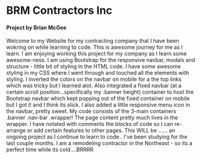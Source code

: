 <h1>BRM Contractors Inc</h1>
<h4>Project by Brian McGee</h4>
<p>Welcome to my Website for my contracting company that I have been wokring on while learning to code. This is awesome journey for me as I learn. I am enjoying working this project for my company as I learn some awesome-ness. I am using Bootstrap for the responsive navbar, modals and structure - little bit of styling in the HTML code. I have some awesome styling in my CSS where I went through and touched all the elements with styling. I inverted the colors on the navbar on mobile for a the top links which was tricky but I learned alot. Also integrated a fixed navbar (at a certain scroll position...specifically my .banner height) container to host the Bootstrap navbar which kept popping out of the fixed container on mobile but I got it and I think its slick. I also added a little responsive menu icon in the navbar, pretty sweet. My code consists of the 3-main containers .banner .nav-bar .wrapper! The page content pretty much lives in the wrapper. I have notated with comments the blocks of code so I can re-arrange or add certain features to other pages.  This WILL be ...... an ongoing project as I continue to learn to code.. I've been studying for the last couple months. I am a remodeling contractor in the Northeast - so its a perfect time while its cold....BRRRR</p>
<br>

